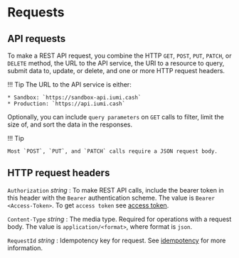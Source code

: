 # Requests

## API requests

To make a REST API request, you combine the HTTP `GET`, `POST`, `PUT`, `PATCH`, or `DELETE` method, 
the URL to the API service, the URI to a resource to query, submit data to, update, or delete,
and one or more HTTP request headers.

!!! Tip
    The URL to the API service is either:

    * Sandbox: `https://sandbox-api.iumi.cash`
    * Production: `https://api.iumi.cash`

Optionally, you can include `query parameters` on `GET` calls to filter,
limit the size of, and sort the data in the responses.

!!! Tip

    Most `POST`, `PUT`, and `PATCH` calls require a JSON request body.


## HTTP request headers

`Authorization` *string*
:    To make REST API calls, include the bearer token in this header with the `Bearer` authentication scheme. 
     The value is `Bearer <Access-Token>`. To get `access token` see [access token].

`Content-Type` *string*
:    The media type. Required for operations with a request body. The value is `application/<format>`, where format is `json`.

`RequestId` *string*
:    Idempotency key for request. See [idempotency] for more information.


[idempotency]: idempotency.md
[access token]: authentication/index.md#generate-access-token-api
